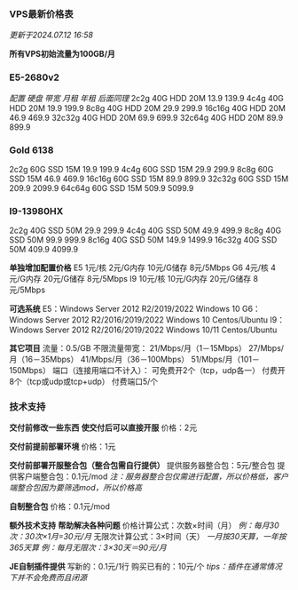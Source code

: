 ### VPS最新价格表
_更新于2024.07.12 16:58_

**所有VPS初始流量为100GB/月**

### E5-2680v2
_配置    硬盘   带宽  月租 年租_
_后面同理_
2c2g 40G HDD 20M 13.9 139.9
4c4g 40G HDD 20M 19.9 199.9
8c8g 40G HDD 20M 29.9 299.9
16c16g 40G HDD 20M 46.9 469.9
32c32g 40G HDD 20M 69.9 699.9
32c64g 40G HDD 20M 89.9 899.9

### Gold 6138
2c2g 60G SSD 15M 19.9 199.9
4c4g 60G SSD 15M 29.9 299.9
8c8g 60G SSD 15M 46.9 469.9
16c16g 60G SSD 15M 89.9 899.9
32c32g 60G SSD 15M 209.9 2099.9
64c64g 60G SSD 15M 509.9 5099.9

### I9-13980HX
2c2g 40G SSD 50M 29.9 299.9
4c4g 40G SSD 50M 49.9 499.9
8c8g 40G SSD 50M 99.9 999.9
8c16g 40G SSD 50M 149.9 1499.9
16c32g 40G SSD 50M 409.9 4099.9

**单独增加配置价格**
E5 1元/核 2元/G内存 10元/G储存 8元/5Mbps
G6 4元/核 4元/G内存 20元/G储存 8元/5Mbps
I9 10元/核 10元/G内存 20元/G储存 8元/5Mbps

**可选系统**
E5：Windows Server 2012 R2/2019/2022  Windows 10
G6：Windows Server 2012 R2/2016/2019/2022  Windows 10  Centos/Ubuntu
I9： Windows Server 2012 R2/2016/2019/2022  Windows 10/11  Centos/Ubuntu

**其它项目**
流量：0.5/GB
不限流量带宽：
21/Mbps/月（1－15Mbps）
27/Mbps/月（16－35Mbps）
41/Mbps/月（36－100Mbps）
51/Mbps/月（101－150Mbps）
端口（连接用端口不计入）：
可免费开2个（tcp，udp各一）
付费开8个（tcp或udp或tcp+udp）
付费端口5/个

### 技术支持
**交付前修改一些东西**
**使交付后可以直接开服**
价格：2元

**交付前提前部署环境**
价格：1元

**交付前部署开服整合包（整合包需自行提供）**
提供服务器整合包：5元/整合包
提供客户端整合包：0.1元/mod
_注：服务器整合包仅需进行配置，所以价格低，客户端整合包因为要筛选mod，所以价格高_

**自制整合包**
价格：0.1元/mod

**额外技术支持**
**帮助解决各种问题**
价格计算公式：次数×时间（月）
_例：每月30次：30次×1月=30元/月_
无限次计算公式：3×时间（天）
_一月按30天算，一年按365天算_
_例：每月无限次：3×30天＝90元/月_

**JE自制插件提供**
写新的：0.1元/1行
购买已有的：10元/个
_tips：插件在通常情况下并不会免费而且闭源_